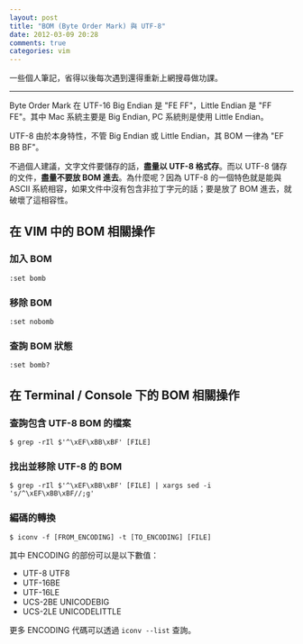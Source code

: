 ```yaml
---
layout: post
title: "BOM (Byte Order Mark) 與 UTF-8"
date: 2012-03-09 20:28
comments: true
categories: vim
---
```


一些個人筆記，省得以後每次遇到還得重新上網搜尋做功課。

* * *

Byte Order Mark 在 UTF-16 Big Endian 是 "FE FF"，Little Endian 是 "FF FE"。其中 Mac 系統主要是 Big Endian, PC 系統則是使用 Little Endian。

UTF-8 由於本身特性，不管 Big Endian 或 Little Endian，其 BOM 一律為 "EF BB BF"。

不過個人建議，文字文件要儲存的話，**盡量以 UTF-8 格式存**。而以 UTF-8 儲存的文件，**盡量不要放 BOM 進去**。為什麼呢？因為 UTF-8 的一個特色就是能與 ASCII 系統相容，如果文件中沒有包含非拉丁字元的話；要是放了 BOM 進去，就破壞了這相容性。

## 在 VIM 中的 BOM 相關操作

### 加入 BOM

	:set bomb

### 移除 BOM

	:set nobomb

### 查詢 BOM 狀態

	:set bomb?

## 在 Terminal / Console 下的 BOM 相關操作

### 查詢包含 UTF-8 BOM 的檔案

	$ grep -rIl $'^\xEF\xBB\xBF' [FILE]

### 找出並移除 UTF-8 的 BOM

	$ grep -rIl $'^\xEF\xBB\xBF' [FILE] | xargs sed -i 's/^\xEF\xBB\xBF//;g'

### 編碼的轉換

	$ iconv -f [FROM_ENCODING] -t [TO_ENCODING] [FILE]

其中 ENCODING 的部份可以是以下數值：

- UTF-8 UTF8
- UTF-16BE
- UTF-16LE
- UCS-2BE UNICODEBIG
- UCS-2LE UNICODELITTLE

更多 ENCODING 代碼可以透過 `iconv --list` 查詢。